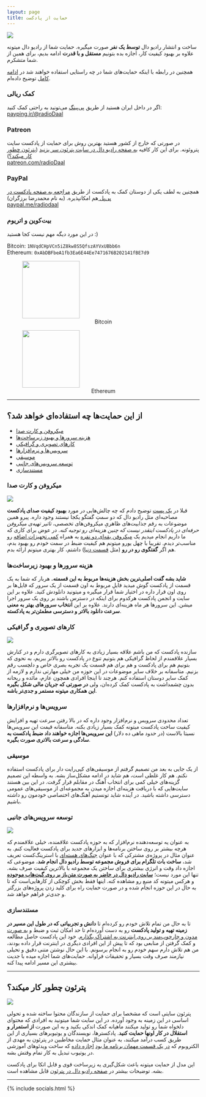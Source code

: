 ```yaml
---
layout: page
title: حمایت از پادکست
---
```


<img src="{{site.baseurl}}/public/img/donation/me.jpg" class="cover-img"/>

ساخت و انتشار رادیو دال **توسط یک نفر** صورت میگیره. حمایت شما از رادیو دال میتونه علاوه بر بهبود کیفیت کار، اجازه بده بتونیم **مستقل و با قدرت** ادامه بدیم، برای همین از شما متشکرم.

همچنین در رابطه با اینکه حمایت‌های شما در چه راستایی استفاده خواهند شد در [ادامه کامل](#از-این-حمایتها-چه-استفادهای-خواهد-شد) توضیح داده‌ام.

### کمک ریالی

اگر در داخل ایران هستید از طریق [پی‌پینگ](https://payping.ir/@radioDaal) می‌تونید به راحتی کمک کنید:  
[payping.ir/@radioDaal](https://payping.ir/@radioDaal)

### Patreon

در صورتی که خارج از کشور هستید بهترین روش برای حمایت از پادکست سایت پتروئونه. برای این کار کافیه [به صفحه رادیو دال در سایت پترئون سر بزنید](https://www.patreon.com/radioDaal) ([پترئون چطور کار میکند؟](#پترئون-چطور-کار-میکند))  
[patreon.com/radioDaal](https://www.patreon.com/radioDaal)

### PayPal

همچنین به لطف یکی از دوستان کمک به پادکست از طریق [مراجعه به صفحه پادکست در پی‌پل ](https://www.paypal.me/radiodaal) هم امکانپذیره. (به نام محمدرضا برزگران)  
[paypal.me/radiodaal](‍‍‍https://www.paypal.me/radiodaal)

### بیت‌کوین و اتریوم

در این مورد دیگه مهم نیست کجا هستید :)

<div dir="ltr">
Bitcoin: <code>1NVqdCHpVCn5iZ8kw8S5QfszAYVxUBbb6n</code>
<br>
Ethereum: <code>0xAbDBFbeA1fb3Ea6E44Ee7471676B202141fBE7d9</code>
</div>

<div class="image-line">
    <figure>
        <img src="{{ site.baseurl }}/public/img/donation/bitcoin.png" width="150">
        <figcaption style="text-align: center;">Bitcoin</figcaption>
    </figure> 
    <figure>
        <img src="{{ site.baseurl }}/public/img/donation/ether.png" width="150">
        <figcaption style="text-align: center;">Ethereum</figcaption>
    </figure> 
</div>

---

## از این حمایت‌ها چه استفاده‌ای خواهد شد؟

- [میکروفن و کارت صدا](#میکروفن-و-کارت-صدا)
- [هزینه سرورها و بهبود زیرساخت‌ها](#هزینه-سرورها-و-بهبود-زیرساختها)
- [کارهای تصویری و گرافیکی](#کارهای-تصویری-و-گرافیکی)
- [سرویس‌ها و نرم‌افزارها](#سرویسها-و-نرمافزارها)
- [موسیقی](#موسیقی)
- [توسعه سرویس‌های جانبی](#توسعه-سرویسهای-جانبی)
- [مستندسازی](#مستندسازی)

### میکروفن و کارت صدا

<a href="https://www.amazon.com/Movo-PM20-Dual-Headed-Omnidirectional-Smartphones/dp/B00X8470MQ" target="_blank"><img src="{{site.baseurl}}/public/img/donation/movo.jpg" class="small-cover"></a>

قبلا در [یک پست](https://forum.radiodaal.ir/topic/13/) توضیح دادم که چه چالش‌هایی در مورد **بهبود کیفیت صدای پادکست** مصاحبه‌ای مثل رادیو دال که دو سمتِ گفتگو یکجا نیستند وجود داره. پیرو همین موضوعات به رقم جذابیت‌های ظاهریِ میکروفن‌های تخصصی، *تاثیر تهیه‌ی میکروفن حرفه‌ای در پادکست اینقدر نیست که چنین هزینه‌ای رو توجیه کنه*. در عوض برای کاری که ما داریم انجام میدیم یک [میکروفن یقه‌ای دو نفره](https://www.movophoto.com/products/movo-pm20-s) به همراه [کمی تجهیزات اضافه](https://www.amazon.com/Headsets-Splitter-Separate-Headphone-Nintendo/dp/B07FB8LCQ7/ref=sr_1_10?crid=3Q2769UK0AG87&keywords=trrs+splitter&qid=1566982986&s=gateway&sprefix=trrs+spli%2Caps%2C344&sr=8-10) رو مناسب‌تر دیدم. تقریبا با چهل یورو میتونم هم کیفیت ضبط در سمت خودم رو بهبود بدم، هم اگر **گفتگوی رو در رو** (مثل [قسمت دنیا](https://radiodaal.ir/donya)) داشتم، کار بهتری میتونم ارائه بدم.

### هزینه سرورها و بهبود زیرساخت‌ها

**شاید بشه گفت اصلی‌ترین بخش هزینه‌ها مربوط به این قسمته.** هربار که شما به یک قسمت از پادکست گوش میدید فایلِ مربوط به اون قسمت از یک سرور که فایل‌ها بر روی اون قرار داره در اختیار شما قرار میگیره و میتونید دانلودش کنید. علاوه بر این سایت و انجمن پادکست هرکدوم برای اینکه در دسترس باشند بر روی یک سرور اجرا میشن. این سرورها هر ماه هزینه‌ای دارند. علاوه بر این **انتخاب سرورهای بهتر به معنی سرعت دانلود بالاتر و دسترسی مطمئن‌تر به پادکسته**.

### کارهای تصویری و گرافیکی

<a href="https://radiodaal.ir/amir-africa" target="_blank"><img src="{{site.baseurl}}/public/img/donation/amir.jpg" class="small-cover"></a>

سازنده پادکست که من باشم علاقه بسیار زیادی به کارهای تصویرگری دارم و در کنارش بسیار علاقمندم از لحاظ گرافیکی هم بتونیم تنوع در پادکست رو بالاتر ببریم، به نحوی که بتونیم هم برای پادکست و هم برای هم قسمت یک تجربه بصری خاص و دلچسب رقم بزنیم. متاسفانه بر خلاف سایر موضوعات در این حوزه من خیلی مهارتی ندارم و لازمه از کمک سایر دوستان استفاده کنم. هرچند تا اینجا افرادی همچون عازم، مائده و ریحانه بدون چشمداشت به پادکست کمک کرده‌ان، ولی **در صورتی که جریان مالی شکل بگیره این همکاری میتونه مستمر و جدی‌تر باشه**.

### سرویس‌ها و نرم‌افزارها

تعداد محدودی سرویس و نرم‌افزار وجود داره که در بالا رفتن سرعت تهیه و افزایش کیفیت ساخت پادکست میتونه کمک بسیار زیادی بکنه. متاسفانه قیمت این سرویس‌ها نسبتا بالاست (در حدود ماهی ده دلار) **این سرویس‌ها اجازه خواهند داد ضبط پادکست به سادگی و سرعت بالاتری صورت بگیره**.

### موسیقی

از یک جایی به بعد من تصمیم گرفتم از موسیقی‌های کپی‌رایت دار برای پادکست استفاده نکنم. هم کار غلطی است، هم شاید در ادامه مشکل‌ساز بشه. به واسطه این تصمیم گزینه‌های خیلی کمی برای انتخاب آهنگ در مقابلم قرار گرفت. در این بین هستند سایت‌هایی که با دریافت هزینه‌ای اجازه میدن به مجموعه‌ای از موسیقی‌های عمومی دسترسی داشته باشید. در آینده شاید تونستیم آهنگ‌های اختصاصی خودمون رو داشته باشیم.

### توسعه سرویس‌های جانبی

<a href="https://atomicwarseries.com/" target="_blank"><img src="{{site.baseurl}}/public/img/donation/atomic.jpg" class="small-cover"></a>

به عنوان یه توسعه‌دهنده نرم‌افزار که به حوزه پادکست علاقمنده، خیلی علاقمندم که هرچه بیشتر بر روی ساختن برنامه‌ها و ابزارهای جدید برای پادکست فعالیت کنم. به عنوان مثال در پروژه‌ی مشترکی که با عنوان [جنگ‌های هسته‌ای](https://atomicwarseries.com/) با استرینگ‌کست تعریف شد، **ساخت بات تلگرام برای فروش مجموعه توسط رادیو دال انجام شد**، موضوعی که اجازه داد وقت و انرژی بیشتری برای ساختن یک مجموعه با بالاترین کیفیت صرف بشه. تنها این مورد نیست؛ **[سایت رادیو دال در حاضر به صورت متن‌باز بر روی گیت‌هاب موجوده](https://github.com/arashThr/radioDaal)** و هرکس میتونه کد منبع رو مشاهده کنه. اینها فقط بخش کوچکی از کارهایی‌است که تا به حال در این حوزه انجام شده و در صورت حمایت راه برای کلید زدن پروژه‌های بزرگتر و جدی‌تر فراهم خواهد شد.

### مستندسازی

تا به حال من تمام تلاش خودم رو کرده‌ام تا **دانش و تجربیاتی که در طول این مسیر در زمینه تهیه و تولید پادکست** رو به دست آورده‌ام تا حد امکان ثبت و ضبط و [به صورت مدون و چارچوب‌مند بر روی اینترنت به اشتراک بگذارم](https://forum.radiodaal.ir/category/3/). خود این پادکست حاصل مطالعه و کمک گرفتن از منابعی بود که تا پیش از این افرادی دیگری در اینترنت قرار داده بودند، من هم تلاش دارم سهم خودم رو به انجام برسونم. با این حال نوشتن متنی دقیق و تحیلی نیازمند صرف وقت بسیار و تحقیقات فراوانه. حمایت‌های شما اجازه میده با جدیت بیشتری این مسیر ادامه پیدا کنه.

---

## پترئون چطور کار میکند؟

<a href="https://www.patreon.com/radioDaal" target="_blank"><img src="{{site.baseurl}}/public/img/donation/patreon.png" class="small-cover"></a>

پترئون سایتی است که مشخصا برای حمایت از سازندگان محتوا ساخته شده و تحولی اساسی در این زمینه به وجود آورده. در این سایت شما میتونید به افرادی که محتوای دلخواه شما رو تولید میکنند ماهیانه کمک اندکی بکنید و به این صورت **از استمرار  و استقلال در کار اونها حمایت کنید**. پادکسترها، نویسندگان و یوتیوبرهای بسیاری از این طریق کسب درآمد میکنند، به عنوان مثال حمایت مخاطبین در پترئون به مهدی از الکتروبوم که [در یک قسمت مهمان برنامه ما بود](https://radiodaal.ir/electroboom) [اجازه داده](https://www.patreon.com/electroboom/) که ساخت ویدئوهای آموزشی در یوتیوب تبدیل به کار تمام وقتش بشه.

این مدل از حمایت میتونه باعث شکل‌گیری یه زیرساخت قوی و قابل اتکا برای پادکست بشه. توضیحات بیشتر در [صفحه رادیو دال در پترئون](https://www.patreon.com/radioDaal) قابل مشاهده است.

---

{% include socials.html %}
